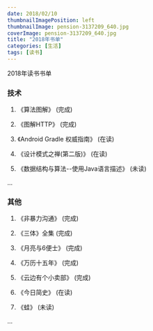 ```yaml
---
date: 2018/02/10
thumbnailImagePosition: left
thumbnailImage: pension-3137209_640.jpg
coverImage: pension-3137209_640.jpg
title: "2018年书单"
categories: [生活]
tags: [读书]
---
```


2018年读书书单
<!-- excerpt -->

### 技术

1. 《算法图解》 (完成)

2. 《图解HTTP》 (完成)

3. 《Android Gradle 权威指南》 (在读)

4. 《设计模式之禅(第二版)》 (在读)

5. 《数据结构与算法--使用Java语言描述》 (未读)


...

### 其他

1. 《非暴力沟通》 (完成)

2. 《三体》全集  (完成)

3. 《月亮与6便士》 (完成)

4. 《万历十五年》 (完成)

5. 《云边有个小卖部》 (完成)

6. 《今日简史》 (在读)

6. 《蛙》 (未读)


...